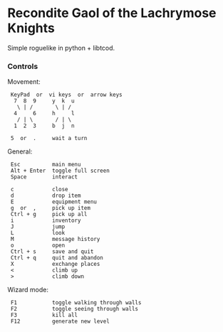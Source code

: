 # Recondite Gaol of the Lachrymose Knights

Simple roguelike in python + libtcod.



### Controls

Movement:

```
 KeyPad  or  vi keys  or  arrow keys
  7  8  9     y  k  u
   \ | /       \ | /
  4     6     h     l
   / | \       / | \
  1  2  3     b  j  n

 5  or  .     wait a turn
```

General:

```
 Esc          main menu
 Alt + Enter  toggle full screen
 Space        interact

 c            close
 d            drop item
 E            equipment menu
 g  or  ,     pick up item
 Ctrl + g     pick up all
 i            inventory
 J            jump
 L            look
 M            message history
 o            open
 Ctrl + s     save and quit
 Ctrl + q     quit and abandon
 X            exchange places
 <            climb up
 >            climb down
```

Wizard mode:

```
 F1           toggle walking through walls
 F2           toggle seeing through walls
 F3           kill all
 F12          generate new level
```
